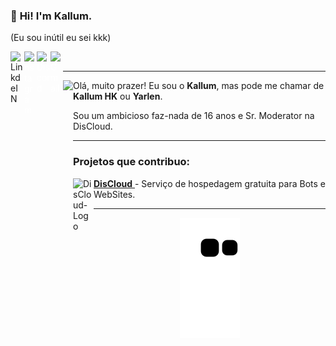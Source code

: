 ### 👋 **Hi!**  I'm Kallum.
(Eu sou inútil eu sei kkk)

<a target="_blank" href="https://www.twitter.com/kallum_hk">
  <img align="left" alt="LinkdeIN" width="22px" src="https://cdn-icons-png.flaticon.com/512/1409/1409937.png" />
</a>
<a target="_blank" style="color: white" href="https://www.instagram.com/kallumhk">
  <img align="left" alt="Instagram" width="20px" src="https://upload.wikimedia.org/wikipedia/commons/thumb/a/a5/Instagram_icon.png/640px-Instagram_icon.png" />
</a>
<a target="_blank" style="color: white" href="https://discord.com/">
  <img align="left" alt="Discord" width="22px" src="https://logodownload.org/wp-content/uploads/2017/11/discord-logo-2-1.png" />
</a>
<a target="_blank" style="color: white" href="mailto:comercial.kallum@gmail.com">
  <img align="left" alt="Gmail" width="20px" src="https://logodownload.org/wp-content/uploads/2018/03/gmail-logo-16.png" />
</a>

</br>

---
<img align="left" height="200" src="https://images-ext-2.discordapp.net/external/PGrCj_ySpEjeBr_MudXqxrcbhpQhi4ksdAGWHJivrsM/%3Fsize%3D2048/https/cdn.discordapp.com/avatars/475255757370032138/59abf5b04cada9ff9968a73b46ac319c.png"/>

Olá, muito prazer! Eu sou o **Kallum**, mas pode me chamar de **Kallum HK** ou **Yarlen**.

Sou um ambicioso faz-nada de 16 anos e Sr. Moderator na DisCloud.

---

### **Projetos que contribuo:**
<a target="_blank" href="https://discloud.app">**DisCloud** 
  <img align="left" alt="DisCloud-Logo" width="33px" src="https://avatars2.githubusercontent.com/u/52298750?s=200&v=4"/>
</a> - Serviço de hospedagem gratuita para Bots e WebSites.

---

<p align="center">
  <img src="https://raw.githubusercontent.com/rhuangabrielsantos/rhuangabrielsantos/output/github-contribution-grid-snake.svg" />
</p>
